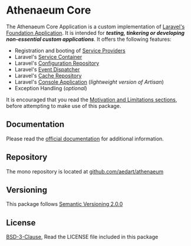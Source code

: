 # Athenaeum Core

The Athenaeum Core Application is a custom implementation of [Laravel's Foundation Application](https://github.com/laravel/framework/blob/6.x/src/Illuminate/Contracts/Foundation/Application.php).
It is intended for _**testing, tinkering or developing non-essential custom applications**_.
It offers the following features:

- Registration and booting of [Service Providers](https://laravel.com/docs/6.x/providers)
- Laravel's [Service Container](https://laravel.com/docs/6.x/container)
- Laravel's [Configuration Repository](https://laravel.com/docs/6.x/configuration)
- Laravel's [Event Dispatcher](https://laravel.com/docs/6.x/events)
- Laravel's [Cache Repository](https://laravel.com/docs/6.x/cache)
- Laravel's [Console Application](https://laravel.com/docs/6.x/artisan) (_lightweight version of Artisan_)
- Exception Handling (_optional_)

It is encouraged that you read the [Motivation and Limitations sections](https://aedart.github.io/athenaeum/current/core/), before attempting to make use of this package.

## Documentation

Please read the [official documentation](https://aedart.github.io/athenaeum/) for additional information.

## Repository

The mono repository is located at [github.com/aedart/athenaeum](https://github.com/aedart/athenaeum)

## Versioning

This package follows [Semantic Versioning 2.0.0](http://semver.org/)

## License

[BSD-3-Clause](http://spdx.org/licenses/BSD-3-Clause), Read the LICENSE file included in this package
